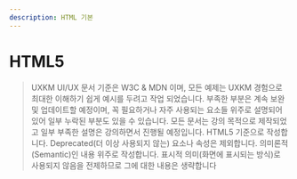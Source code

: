 ```yaml
---
description: HTML 기본
---
```


# HTML5

> UXKM UI/UX 문서 기준은 W3C & MDN 이며, 모든 예제는 UXKM 경험으로 최대한 이해하기 쉽게 예시를 두려고 작업 되었습니다. 부족한 부분은 계속 보완 및 업데이트할 예정이며, 꼭 필요하거나 자주 사용되는 요소들 위주로 설명되어있어 일부 누락된 부분도 있을 수 있습니다. 모든 문서는 강의 목적으로 제작되었고 일부 부족한 설명은 강의하면서 진행될 예정입니다. HTML5 기준으로 작성합니다. Deprecated\(더 이상 사용되지 않는\) 요소나 속성은 제외합니다. 의미론적\(Semantic\)인 내용 위주로 작성합니다. 표시적 의미\(화면에 표시되는 방식\)로 사용되지 않음을 전제하므로 그에 대한 내용은 생략합니다

